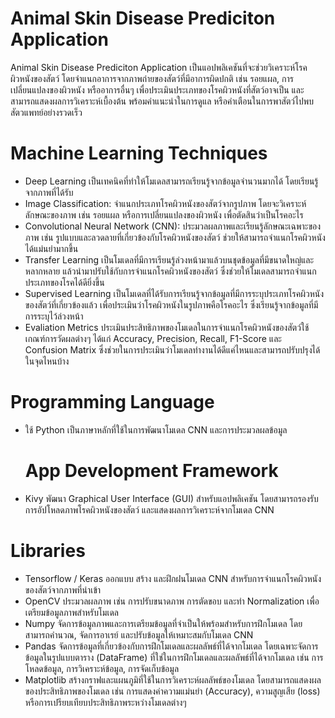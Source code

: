 # Animal Skin Disease Prediciton Application
Animal Skin Disease Prediciton Application เป็นแอปพลิเคชันที่จะช่วยวิเคราะห์โรคผิวหนังของสัตว์ โดยจำแนกอาการจากภาพถ่ายของสัตว์ที่มีอาการผิดปกติ เช่น รอยแผล, การเปลี่ยนแปลงของผิวหนัง หรืออาการอื่นๆ เพื่อประเมินประเภทของโรคผิวหนังที่สัตว์อาจเป็น และสามารถแสดงผลการวิเคราะห์เบื้องต้น พร้อมคำแนะนำในการดูแล หรือคำเตือนในการพาสัตว์ไปพบสัตวแพทย์อย่างรวดเร็ว

# Machine Learning Techniques
- Deep Learning เป็นเทคนิคที่ทำให้โมเดลสามารถเรียนรู้จากข้อมูลจำนวนมากได้ โดยเรียนรู้จากภาพที่ได้รับ
- Image Classification: จำแนกประเภทโรคผิวหนังของสัตว์จากรูปภาพ โดยจะวิเคราะห์ลักษณะของภาพ เช่น รอยแผล หรือการเปลี่ยนแปลงของผิวหนัง เพื่อตัดสินว่าเป็นโรคอะไร
- Convolutional Neural Network (CNN): ประมวลผลภาพและเรียนรู้ลักษณะเฉพาะของภาพ เช่น รูปแบบและลวดลายที่เกี่ยวข้องกับโรคผิวหนังของสัตว์ ช่วยให้สามารถจำแนกโรคผิวหนังได้แม่นยำมากขึ้น
- Transfer Learning เป็นโมเดลที่มีการเรียนรู้ล่วงหน้ามาแล้วบนชุดข้อมูลที่มีขนาดใหญ่และหลากหลาย แล้วนำมาปรับใช้กับการจำแนกโรคผิวหนังของสัตว์ ซึ่งช่วยให้โมเดลสามารถจำแนกประเภทของโรคได้ดียิ่งขึ้น
- Supervised Learning เป็นโมเดลที่ได้รับการเรียนรู้จากข้อมูลที่มีการระบุประเภทโรคผิวหนังของสัตว์ที่เกี่ยวข้องแล้ว เพื่อประเมินว่าโรคผิวหนังในรูปภาพคือโรคอะไร ซึ่งเรียนรู้จากข้อมูลที่มีการระบุไว้ล่วงหน้า
- Evaliation Metrics ประเมินประสิทธิภาพของโมเดลในการจำแนกโรคผิวหนังของสัตว์ใช้เกณฑ์การวัดผลต่างๆ ได้แก่ Accuracy, Precision, Recall, F1-Score และ Confusion Matrix ซึ่งช่วยในการประเมินว่าโมเดลทำงานได้ดีแค่ไหนและสามารถปรับปรุงได้ในจุดไหนบ้าง

# Programming Language  
- ใช้ Python เป็นภาษาหลักที่ใช้ในการพัฒนาโมเดล CNN และการประมวลผลข้อมูล

  # App Development Framework
- Kivy พัฒนา Graphical User Interface (GUI) สำหรับแอปพลิเคชัน โดยสามารถรองรับการอัปโหลดภาพโรคผิวหนังของสัตว์ และแสดงผลการวิเคราะห์จากโมเดล CNN

# Libraries 
- Tensorflow / Keras ออกแบบ สร้าง และฝึกฝนโมเดล CNN สำหรับการจำแนกโรคผิวหนังของสัตว์จากภาพที่นำเข้า
- OpenCV ประมวลผลภาพ เช่น การปรับขนาดภาพ การตัดขอบ และทำ Normalization เพื่อเตรียมข้อมูลภาพสำหรับโมเดล
- Numpy จัดการข้อมูลภาพและการเตรียมข้อมูลที่จำเป็นให้พร้อมสำหรับการฝึกโมเดล โดยสามารถคำนวณ, จัดการอาเรย์ และปรับข้อมูลให้เหมาะสมกับโมเดล CNN
- Pandas จัดการข้อมูลที่เกี่ยวข้องกับการฝึกโมเดลและผลลัพธ์ที่ได้จากโมเดล โดยเฉพาะจัดการข้อมูลในรูปแบบตาราง (DataFrame) ที่ใช่ในการฝึกโมเดลและผลลัพธ์ที่ได้จากโมเดล เช่น การโหลดข้อมูล, การวิเคราะห์ข้อมูล, การจัดเก็บข้อมูล
- Matplotlib สร้างกราฟและแผนภูมิที่ใช้ในการวิเคราะห์ผลลัพธ์ของโมเดล โดยสามารถแสดงผลของประสิทธิภาพของโมเดล เช่น การแสดงค่าความแม่นยำ (Accuracy), ความสูญเสีย (loss) หรือการเปรียบเทียบประสิทธิภาพระหว่างโมเดลต่างๆ

